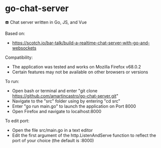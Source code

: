 # go-chat-server
:phone: Chat server written in Go, JS, and Vue

Based on:
- https://scotch.io/bar-talk/build-a-realtime-chat-server-with-go-and-websockets

Compatibility:
- The application was tested and works on Mozilla Firefox v68.0.2
- Certain features may not be available on other browsers or versions

To run:
- Open bash or terminal and enter "git clone https://github.com/amartincastro/go-chat-server.git"
- Navigate to the "src" folder using by entering "cd src"
- Enter "go run main.go" to launch the application on Port 8000
- Open Firefox and navigate to localhost:8000

To edit port:
- Open the file src/main.go in a text editor
- Edit the first argument of the http.ListenAndServe function to reflect the port of your choice (the default is :8000)
